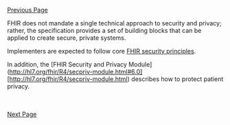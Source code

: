 [Previous Page](Submission_method.html)

FHIR does not mandate a single technical approach to security and privacy; rather, the specification provides a set of building blocks that can be applied to create secure, private systems. 

Implementers are expected to follow core [FHIR security principles](https://www.hl7.org/fhir/security.html).

In addition, the [FHIR Security and Privacy Module](http://hl7.org/fhir/R4/secpriv-module.html#6.0] [http://hl7.org/fhir/R4/secpriv-module.html) describes how to protect patient privacy. 

<br><br>
[Next Page](artifacts.html)

